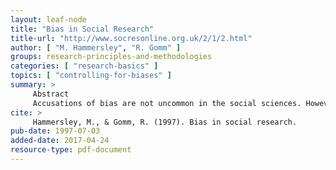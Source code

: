 ```yaml
---
layout: leaf-node
title: "Bias in Social Research"
title-url: "http://www.socresonline.org.uk/2/1/2.html"
author: [ "M. Hammersley", "R. Gomm" ]
groups: research-principles-and-methodologies
categories: [ "research-basics" ]
topics: [ "controlling-for-biases" ]
summary: >
     Abstract
     Accusations of bias are not uncommon in the social sciences. However, the term 'bias' is by no means straightforward in meaning. One problem is that it is ambiguous. Sometimes, it is used to refer to the adoption of a particular perspective from which some things become salient and others merge into the background. More commonly, 'bias' refers to systematic error: deviation from a true score, the latter referring to the valid measurement of some phenomenon or to accurate estimation of a population parameter. The term may also be used in a more specific sense, to denote one particular source of systematic error: that deriving from a conscious or unconscious tendency on the part of a researcher to produce data, and/or to interpret them, in a way that inclines towards erroneous conclusions which are in line with his or her commitments. In either form, the use of 'bias' to refer to systematic error is problematic. It depends on other concepts, such as 'truth' and 'objectivity', whose justification and role have been questioned. In particular, it seems to rely on foundationalist epistemological assumptions that have been discredited. And the various radical epistemological positions that some social scientists have adopted as an alternative either deny the validity of this concept of bias, explicitly or implicitly, or transform it entirely. We will argue, however, that while it is true that abandonment of a foundationalist conception of science has important implications for the meaning of 'bias' and its associated concepts, they are defensible; indeed, they form an essential framework for research as a social practice. In this context, we shall examine error as a matter of collegial accountability, and define 'bias' as one of several potential forms of error. We conclude by pointing to what we see as the growing threat of bias in the present state of social research.
cite: >
     Hammersley, M., & Gomm, R. (1997). Bias in social research.
pub-date: 1997-07-03
added-date: 2017-04-24
resource-type: pdf-document
---
```

